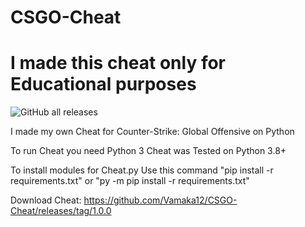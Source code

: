 #    CSGO-Cheat

# I made this cheat only for Educational purposes

<img alt="GitHub all releases" src="https://img.shields.io/github/downloads/Vamaka12/CSGO-Cheat/total?color=green&label=Downloads&style=plastic">

I made my own Cheat for Counter-Strike: Global Offensive on Python

To run Cheat you need Python 3
Cheat was Tested on Python 3.8+


To install modules for Cheat.py Use this command "pip install -r requirements.txt" or "py -m pip install -r requirements.txt"

Download Cheat: https://github.com/Vamaka12/CSGO-Cheat/releases/tag/1.0.0
